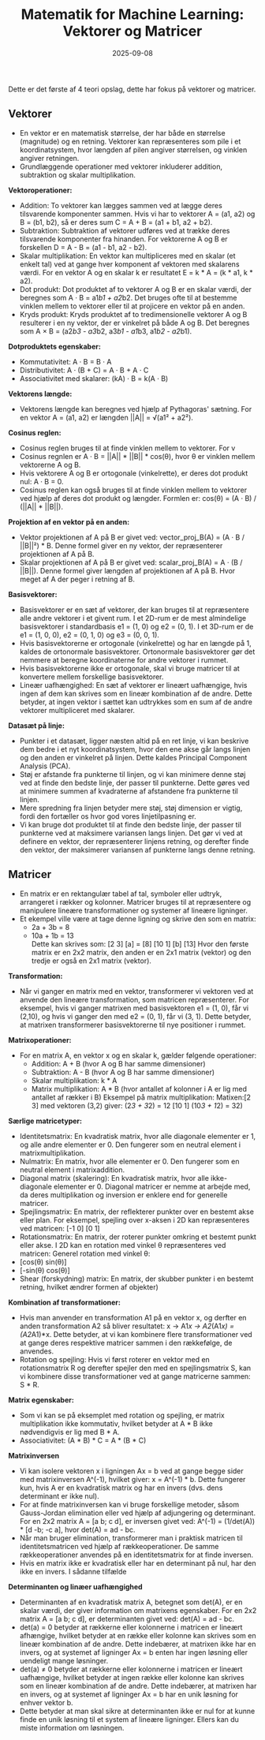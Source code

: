 ﻿---
layout: post
title: "Matematik for Machine Learning: Vektorer og Matricer"
date: 2025-09-08
tags: [Teori, Proces]
---

Dette er det første af 4 teori opslag, dette har fokus på vektorer og matricer.

## Vektorer
- En vektor er en matematisk størrelse, der har både en størrelse (magnitude) og en retning. Vektorer kan repræsenteres som pile i et koordinatsystem, hvor længden af pilen angiver størrelsen, og vinklen angiver retningen.
- Grundlæggende operationer med vektorer inkluderer addition, subtraktion og skalar multiplikation.

**Vektoroperationer:**
- Addition: To vektorer kan lægges sammen ved at lægge deres tilsvarende komponenter sammen. Hvis vi har to vektorer A = (a1, a2) og B = (b1, b2), så er deres sum C = A + B = (a1 + b1, a2 + b2).
- Subtraktion: Subtraktion af vektorer udføres ved at trække deres tilsvarende komponenter fra hinanden. For vektorerne A og B er forskellen D = A - B = (a1 - b1, a2 - b2).
- Skalar multiplikation: En vektor kan multipliceres med en skalar (et enkelt tal) ved at gange hver komponent af vektoren med skalarens værdi. For en vektor A og en skalar k er resultatet E = k * A = (k * a1, k * a2).
- Dot produkt: Dot produktet af to vektorer A og B er en skalar værdi, der beregnes som A · B = a1*b1 + a2*b2. Det bruges ofte til at bestemme vinklen mellem to vektorer eller til at projicere en vektor på en anden.
- Kryds produkt: Kryds produktet af to tredimensionelle vektorer A og B resulterer i en ny vektor, der er vinkelret på både A og B. Det beregnes som A × B = (a2*b3 - a3*b2, a3*b1 - a1*b3, a1*b2 - a2*b1).

**Dotproduktets egenskaber:**
- Kommutativitet: A · B = B · A
- Distributivitet: A · (B + C) = A · B + A · C
- Associativitet med skalarer: (kA) · B = k(A · B)

**Vektorens længde:**
- Vektorens længde kan beregnes ved hjælp af Pythagoras' sætning. For en vektor A = (a1, a2) er længden ||A|| = √(a1² + a2²).

**Cosinus reglen:**
- Cosinus reglen bruges til at finde vinklen mellem to vektorer. For v
- Cosinus regnlen er A · B = ||A|| * ||B|| * cos(θ), hvor θ er vinklen mellem vektorerne A og B.
- Hvis vektorere A og B er ortogonale (vinkelrette), er deres dot produkt nul: A · B = 0.
- Cosinus reglen kan også bruges til at finde vinklen mellem to vektorer ved hjælp af deres dot produkt og længder. Formlen er: cos(θ) = (A · B) / (||A|| * ||B||).

**Projektion af en vektor på en anden:**
- Vektor projektionen af A på B er givet ved: vector_proj_B(A) = (A · B / ||B||²) * B. Denne formel giver en ny vektor, der repræsenterer projektionen af A på B.
- Skalar projektionen af A på B er givet ved: scalar_proj_B(A) = A · (B / ||B||). Denne formel giver længden af projektionen af A på B. Hvor meget af A der peger i retning af B.

**Basisvektorer:**
- Basisvektorer er en sæt af vektorer, der kan bruges til at repræsentere alle andre vektorer i et givent rum. I et 2D-rum er de mest almindelige basisvektorer i standardbasis e1 = (1, 0) og e2 = (0, 1). I et 3D-rum er de e1 = (1, 0, 0), e2 = (0, 1, 0) og e3 = (0, 0, 1).
- Hvis basisvektorerne er ortogonale (vinkelrette) og har en længde på 1, kaldes de ortonormale basisvektorer. Ortonormale basisvektorer gør det nemmere at beregne koordinaterne for andre vektorer i rummet.
- Hvis basisvektorerne ikke er ortogonale, skal vi bruge matricer til at konvertere mellem forskellige basisvektorer.
- Lineær uafhængighed: En sæt af vektorer er lineært uafhængige, hvis ingen af dem kan skrives som en lineær kombination af de andre. Dette betyder, at ingen vektor i sættet kan udtrykkes som en sum af de andre vektorer multipliceret med skalarer.

**Datasæt på linje:**
- Punkter i et datasæt, ligger næsten altid på en ret linje, vi kan beskrive dem bedre i et nyt koordinatsystem, hvor den ene akse går langs linjen og den anden er vinkelret på linjen. Dette kaldes Principal Component Analysis (PCA).
- Støj er afstande fra punkterne til linjen, og vi kan minimere denne støj ved at finde den bedste linje, der passer til punkterne. Dette gøres ved at minimere summen af kvadraterne af afstandene fra punkterne til linjen.
- Mere spredning fra linjen betyder mere støj, støj dimension er vigtig, fordi den fortæller os hvor god vores linjetilpasning er.
- Vi kan bruge dot produktet til at finde den bedste linje, der passer til punkterne ved at maksimere variansen langs linjen. Det gør vi ved at definere en vektor, der repræsenterer linjens retning, og derefter finde den vektor, der maksimerer variansen af punkterne langs denne retning.

## Matricer
- En matrix er en rektangulær tabel af tal, symboler eller udtryk, arrangeret i rækker og kolonner. Matricer bruges til at repræsentere og manipulere lineære transformationer og systemer af lineære ligninger.
- Et ekempel ville være at tage denne ligning og skrive den som en matrix:
  - 2a + 3b = 8
  - 10a + 1b = 13			
Dette kan skrives som:
[2  3] [a] = [8]
[10 1] [b]   [13]
Hvor den første matrix er en 2x2 matrix, den anden er en 2x1 matrix (vektor) og den tredje er også en 2x1 matrix (vektor).

**Transformation:**
- Når vi ganger en matrix med en vektor, transformerer vi vektoren ved at anvende den lineære transformation, som matricen repræsenterer. For eksempel, hvis vi ganger matrixen med basisvektoren e1 = (1, 0), får vi (2,10), og hvis vi ganger den med e2 = (0, 1), får vi (3, 1). Dette betyder, at matrixen transformerer basisvektorerne til nye positioner i rummet.

**Matrixoperationer:**
- For en matrix A, en vektor x og en skalar k, gælder følgende operationer:
  - Addition: A + B (hvor A og B har samme dimensioner)
  - Subtraktion: A - B (hvor A og B har samme dimensioner)
  - Skalar multiplikation: k * A
  - Matrix multiplikation: A * B (hvor antallet af kolonner i A er lig med antallet af rækker i B)
Eksempel på matrix multiplikation:
Matixen:[2  3]  med vektoren (3,2) giver: (2*3 + 3*2) = 12
        [10 1]                           (10*3 + 1*2) = 32)

**Særlige matricetyper:**
- Identitetsmatrix: En kvadratisk matrix, hvor alle diagonale elementer er 1, og alle andre elementer er 0. Den fungerer som en neutral element i matrixmultiplikation.
- Nulmatrix: En matrix, hvor alle elementer er 0. Den fungerer som en neutral element i matrixaddition.
- Diagonal matrix (skalering): En kvadratisk matrix, hvor alle ikke-diagonale elementer er 0. Diagonal matricer er nemme at arbejde med, da deres multiplikation og inversion er enklere end for generelle matricer.
- Spejlingsmatrix: En matrix, der reflekterer punkter over en bestemt akse eller plan. For eksempel, spejling over x-aksen i 2D kan repræsenteres ved matricen:
[-1 0]
[0  1]
- Rotationsmatrix: En matrix, der roterer punkter omkring et bestemt punkt eller akse. I 2D kan en rotation med vinkel θ repræsenteres ved matricen: Generel rotation med vinkel θ:
- [cos(θ)  sin(θ)]
- [-sin(θ) cos(θ)]
- Shear (forskydning) matrix: En matrix, der skubber punkter i en bestemt retning, hvilket ændrer formen af objekter)

**Kombination af transformationer:**
- Hvis man anvender en transformation A1 på en vektor x, og derfter en anden transformation A2 så bliver resultatet: x -> A1*x -> A2*(A1*x) = (A2*A1)*x. Dette betyder, at vi kan kombinere flere transformationer ved at gange deres respektive matricer sammen i den rækkefølge, de anvendes.
- Rotation og spejling: Hvis vi først roterer en vektor med en rotationsmatrix R og derefter spejler den med en spejlingsmatrix S, kan vi kombinere disse transformationer ved at gange matricerne sammen: S * R.

**Matrix egenskaber:**
- Som vi kan se på eksemplet med rotation og spejling, er matrix multiplikation ikke kommutativ, hvilket betyder at A * B ikke nødvendigvis er lig med B * A.
- Associativitet: (A * B) * C = A * (B * C)

**Matrixinversen**
- Vi kan isolere vektoren x i ligningen Ax = b ved at gange begge sider med matrixinversen A^(-1), hvilket giver: x = A^(-1) * b. Dette fungerer kun, hvis A er en kvadratisk matrix og har en invers (dvs. dens determinant er ikke nul).
- For at finde matrixinversen kan vi bruge forskellige metoder, såsom Gauss-Jordan elimination eller ved hjælp af adjungering og determinant. For en 2x2 matrix A = [a b; c d], er inversen givet ved: A^(-1) = (1/det(A)) * [d -b; -c a], hvor det(A) = ad - bc.
- Når man bruger elimination, transformerer man i praktisk matricen til identitetsmatricen ved hjælp af rækkeoperationer. De samme rækkeoperationer anvendes på en identitetsmatrix for at finde inversen.
- Hvis en matrix ikke er kvadratisk eller har en determinant på nul, har den ikke en invers. I sådanne tilfælde

**Determinanten og linæer uafhængighed**
- Determinanten af en kvadratisk matrix A, betegnet som det(A), er en skalar værdi, der giver information om matrixens egenskaber. For en 2x2 matrix A = [a b; c d], er determinanten givet ved: det(A) = ad - bc.
- det(a) = 0 betyder at rækkerne eller kolonnerne i matricen er lineært afhængige, hvilket betyder at en række eller kolonne kan skrives som en lineær kombination af de andre. Dette indebærer, at matrixen ikke har en invers, og at systemet af ligninger Ax = b enten har ingen løsning eller uendeligt mange løsninger.
- det(a) ≠ 0 betyder at rækkerne eller kolonnerne i matricen er lineært uafhængige, hvilket betyder at ingen række eller kolonne kan skrives som en lineær kombination af de andre. Dette indebærer, at matrixen har en invers, og at systemet af ligninger Ax = b har en unik løsning for enhver vektor b.
- Dette betyder at man skal sikre at determinanten ikke er nul for at kunne finde en unik løsning til et system af lineære ligninger. Ellers kan du miste information om løsningen.


       